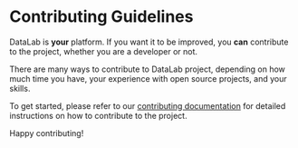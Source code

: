 # Contributing Guidelines

DataLab is **your** platform. If you want it to be improved, you **can** contribute to
the project, whether you are a developer or not.

There are many ways to contribute to DataLab project, depending on how much time you
have, your experience with open source projects, and your skills.

To get started, please refer to our [contributing documentation](https://DataLab-Platform.github.io/en/contributing/index.html) for detailed instructions on how to contribute to the project.

Happy contributing!
